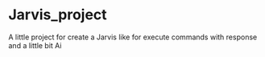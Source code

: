 Jarvis_project
==============

A little project for create a Jarvis like for execute commands with response and a little bit Ai